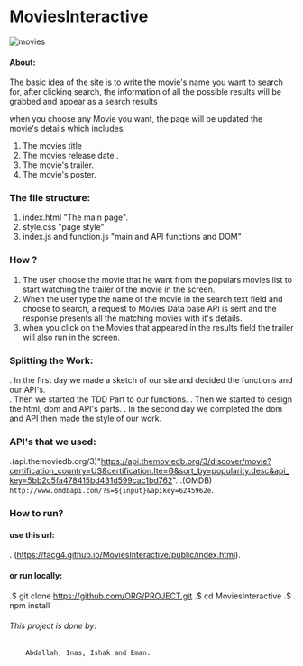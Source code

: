 # MoviesInteractive

![movies](http://www.bestfon.info/images/joomgallery/originals/3d_3/movietime_20160720_1353878622.jpg)

#### About:
The basic idea of the site is to write the movie's name you want to search for,
after clicking search, the information of all the possible results will be grabbed and
appear as a search results

when you choose any Movie you want, the page will be updated the movie's details which includes:
  1. The movies title
  2. The movies release date .
  3. The movie's trailer.
  4. The movie's poster.


### The file structure:
1. index.html "The main page".
2. style.css "page style"
3. index.js and function.js "main and API functions and DOM"

### How ?
1. The user choose the movie that he want from the populars movies list to start watching the trailer of the movie in the screen.
2. When the user type the name of the movie in the search text field and choose to search, a request to Movies Data base API is sent and the response presents all the matching movies with it's details.
3. when you click on the Movies that appeared in the results field the trailer will also run in the screen.

### Splitting the Work:
   . In the first day we made a sketch of our site and decided the functions and our API's.   
   . Then we started the TDD Part to our functions.
   . Then we started to design the html, dom and API's parts.
   . In the second day we completed the dom and API then made the style of our work.

### API's that we used:
  .(api.themoviedb.org/3)"https://api.themoviedb.org/3/discover/movie?certification_country=US&certification.lte=G&sort_by=popularity.desc&api_key=5bb2c5fa478415bd431d599cac1bd762".
  .(OMDB) `http://www.omdbapi.com/?s=${input}&apikey=6245962e`.

### How to run?

#### use this url:

  . (https://facg4.github.io/MoviesInteractive/public/index.html).

#### or run locally:
  .$ git clone https://github.com/ORG/PROJECT.git
  .$ cd MoviesInteractive
  .$ npm install

###### This project is done by:
        Abdallah, Inas, Ishak and Eman.
